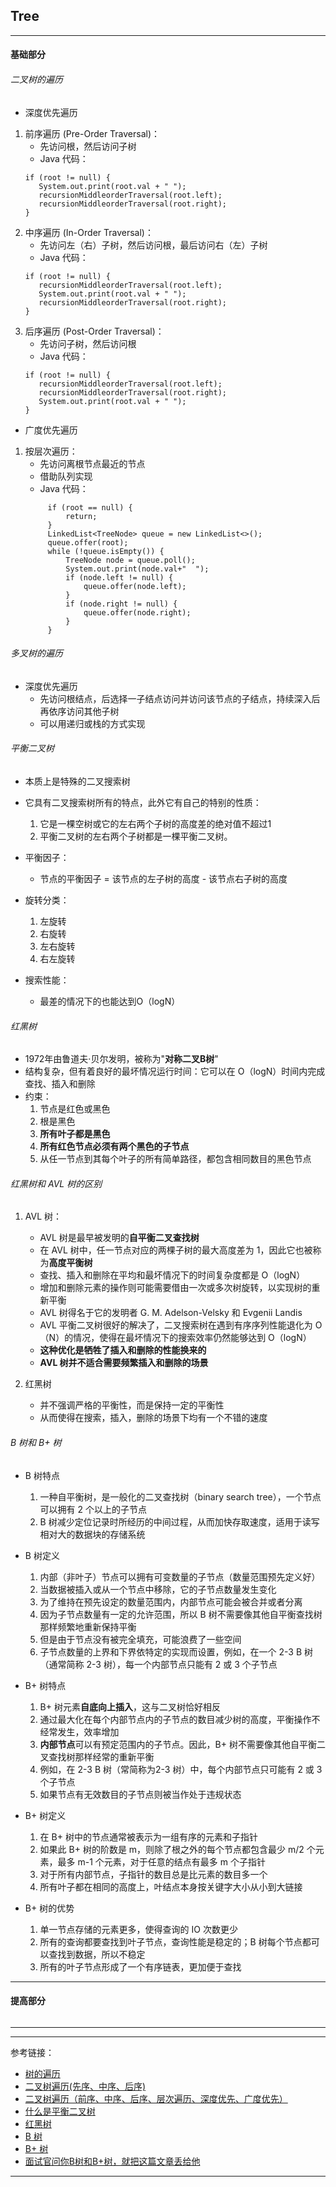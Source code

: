 ## Tree

---

#### 基础部分

###### 二叉树的遍历

- 深度优先遍历

1. 前序遍历 (Pre-Order Traversal)：
    - 先访问根，然后访问子树
    - Java 代码：
   ```
   if (root != null) {
      System.out.print(root.val + " ");
      recursionMiddleorderTraversal(root.left);
      recursionMiddleorderTraversal(root.right);
   }
   ```
2. 中序遍历 (In-Order Traversal)：
    - 先访问左（右）子树，然后访问根，最后访问右（左）子树
    - Java 代码：
   ```
   if (root != null) {
      recursionMiddleorderTraversal(root.left);
      System.out.print(root.val + " ");
      recursionMiddleorderTraversal(root.right);
   }
   ```
3. 后序遍历 (Post-Order Traversal)：
    - 先访问子树，然后访问根
    - Java 代码：
   ```
   if (root != null) {
      recursionMiddleorderTraversal(root.left);
      recursionMiddleorderTraversal(root.right);
      System.out.print(root.val + " ");
   }
   ```

- 广度优先遍历

1. 按层次遍历：
    - 先访问离根节点最近的节点
    - 借助队列实现
    - Java 代码：
   ```    
        if (root == null) {
			return;
		}
		LinkedList<TreeNode> queue = new LinkedList<>();
		queue.offer(root);
		while (!queue.isEmpty()) {
			TreeNode node = queue.poll();
			System.out.print(node.val+"  ");
			if (node.left != null) {
				queue.offer(node.left);
			}
			if (node.right != null) {
				queue.offer(node.right);
			}
		}
   ```

###### 多叉树的遍历

- 深度优先遍历
    - 先访问根结点，后选择一子结点访问并访问该节点的子结点，持续深入后再依序访问其他子树
    - 可以用递归或栈的方式实现

###### 平衡二叉树

- 本质上是特殊的二叉搜索树

- 它具有二叉搜索树所有的特点，此外它有自己的特别的性质：
    1. 它是一棵空树或它的左右两个子树的高度差的绝对值不超过1
    2. 平衡二叉树的左右两个子树都是一棵平衡二叉树。

- 平衡因子：
    - 节点的平衡因子 = 该节点的左子树的高度 - 该节点右子树的高度

- 旋转分类：
    1. 左旋转
    2. 右旋转
    3. 左右旋转
    4. 右左旋转

- 搜索性能：
    - 最差的情况下的也能达到O（logN）

###### 红黑树

- 1972年由鲁道夫·贝尔发明，被称为"**对称二叉B树**"
- 结构复杂，但有着良好的最坏情况运行时间：它可以在 O（logN）时间内完成查找、插入和删除
- 约束：
    1. 节点是红色或黑色
    2. 根是黑色
    3. **所有叶子都是黑色**
    4. **所有红色节点必须有两个黑色的子节点**
    5. 从任一节点到其每个叶子的所有简单路径，都包含相同数目的黑色节点

###### 红黑树和 AVL 树的区别

1. AVL 树：
    - AVL 树是最早被发明的**自平衡二叉查找树**
    - 在 AVL 树中，任一节点对应的两棵子树的最大高度差为 1，因此它也被称为**高度平衡树**
    - 查找、插入和删除在平均和最坏情况下的时间复杂度都是 O（logN）
    - 增加和删除元素的操作则可能需要借由一次或多次树旋转，以实现树的重新平衡
    - AVL 树得名于它的发明者 G. M. Adelson-Velsky 和 Evgenii Landis
    - AVL 平衡二叉树很好的解决了，二叉搜索树在遇到有序序列性能退化为 O（N）的情况，使得在最坏情况下的搜索效率仍然能够达到 O（logN）
    - **这种优化是牺牲了插入和删除的性能换来的**
    - **AVL 树并不适合需要频繁插入和删除的场景**

2. 红黑树
    - 并不强调严格的平衡性，而是保持一定的平衡性
    - 从而使得在搜索，插入，删除的场景下均有一个不错的速度

###### B 树和 B+ 树

- B 树特点
    1. 一种自平衡树，是一般化的二叉查找树（binary search tree），一个节点可以拥有 2 个以上的子节点
    2. B 树减少定位记录时所经历的中间过程，从而加快存取速度，适用于读写相对大的数据块的存储系统

- B 树定义
    1. 内部（非叶子）节点可以拥有可变数量的子节点（数量范围预先定义好）
    2. 当数据被插入或从一个节点中移除，它的子节点数量发生变化
    3. 为了维持在预先设定的数量范围内，内部节点可能会被合并或者分离
    4. 因为子节点数量有一定的允许范围，所以 B 树不需要像其他自平衡查找树那样频繁地重新保持平衡
    5. 但是由于节点没有被完全填充，可能浪费了一些空间
    6. 子节点数量的上界和下界依特定的实现而设置，例如，在一个 2-3 B 树（通常简称 2-3 树），每一个内部节点只能有 2 或 3 个子节点

- B+ 树特点
    1. B+ 树元素**自底向上插入**，这与二叉树恰好相反
    2. 通过最大化在每个内部节点内的子节点的数目减少树的高度，平衡操作不经常发生，效率增加
    3. **内部节点**可以有预定范围内的子节点。因此，B+ 树不需要像其他自平衡二叉查找树那样经常的重新平衡
    4. 例如，在 2-3 B 树（常简称为2-3 树）中，每个内部节点只可能有 2 或 3 个子节点
    5. 如果节点有无效数目的子节点则被当作处于违规状态

- B+ 树定义
    1. 在 B+ 树中的节点通常被表示为一组有序的元素和子指针
    2. 如果此 B+ 树的阶数是 m，则除了根之外的每个节点都包含最少 m/2 个元素，最多 m-1 个元素，对于任意的结点有最多 m 个子指针
    3. 对于所有内部节点，子指针的数目总是比元素的数目多一个
    4. 所有叶子都在相同的高度上，叶结点本身按关键字大小从小到大链接

- B+ 树的优势
    1. 单一节点存储的元素更多，使得查询的 IO 次数更少
    2. 所有的查询都要查找到叶子节点，查询性能是稳定的；B 树每个节点都可以查找到数据，所以不稳定
    3. 所有的叶子节点形成了一个有序链表，更加便于查找

---

#### 提高部分

######                                                    

---









---

参考链接：

- [树的遍历](https://zh.wikipedia.org/wiki/%E6%A0%91%E7%9A%84%E9%81%8D%E5%8E%86)
- [二叉树遍历(先序、中序、后序)](https://www.jianshu.com/p/456af5480cee)
- [二叉树遍历（前序、中序、后序、层次遍历、深度优先、广度优先）](https://blog.csdn.net/My_Jobs/article/details/43451187)
- [什么是平衡二叉树](https://cloud.tencent.com/developer/article/1419168)
- [红黑树](https://zh.wikipedia.org/wiki/%E7%BA%A2%E9%BB%91%E6%A0%91)
- [B 树](https://zh.wikipedia.org/wiki/B%E6%A0%91)
- [B+ 树](https://zh.wikipedia.org/wiki/B%2B%E6%A0%91)
- [面试官问你B树和B+树，就把这篇文章丢给他](https://segmentfault.com/a/1190000020416577)

---











